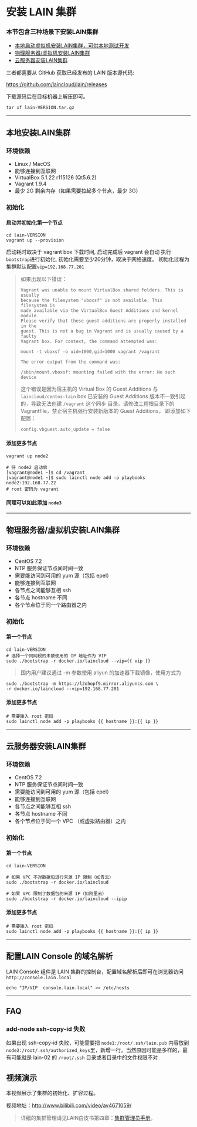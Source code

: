 # 安装 LAIN 集群

### 本节包含三种场景下安装LAIN集群
* [本地启动虚拟机安装LAIN集群，可供本地测试开发](#1)
* [物理服务器/虚拟机安装LAIN集群](#2)
* [云服务器安装LAIN集群](#3)

三者都需要从 GitHub 获取已经发布的 LAIN 版本源代码:

https://github.com/laincloud/lain/releases

下载源码后在目标机器上解压即可。
```
tar xf lain-VERSION.tar.gz
```
-----------------------------

<h2 id="1">本地安装LAIN集群</h2>

### 环境依赖

* Linux / MacOS
* 能够连接到互联网
* VirtualBox 5.1.22 r115126 (Qt5.6.2)
* Vagrant 1.9.4
* 最少 2G 剩余内存（如果需要拉起多个节点，最少 3G）

### 初始化

#### 启动并初始化第一个节点

```
cd lain-VERSION
vagrant up --provision
```

启动耗时取决于 vagrant box 下载时间, 启动完成后 vagrant 会自动
执行`bootstrap`进行初始化, 初始化需要至少20分钟，取决于网络速度。
初始化过程为集群默认配置`vip=192.168.77.201`


> 如果出现以下错误：
>
> ```
> Vagrant was unable to mount VirtualBox shared folders. This is usually
> because the filesystem "vboxsf" is not available. This filesystem is
> made available via the VirtualBox Guest Additions and kernel module.
> Please verify that these guest additions are properly installed in the
> guest. This is not a bug in Vagrant and is usually caused by a faulty
> Vagrant box. For context, the command attempted was:
>
> mount -t vboxsf -o uid=1000,gid=1000 vagrant /vagrant
>
> The error output from the command was:
>
> /sbin/mount.vboxsf: mounting failed with the error: No such device
> ```
>
> 这个错误是因为宿主机的 Virtual Box 的 Guest Additions 与 `laincloud/centos-lain`
> box 已安装的 Guest Additions 版本不一致引起的，导致无法创建 `/vagrant` 这个同步
> 目录。请修改工程根目录下的 Vagrantfile，禁止宿主机强行安装新版本的 Guest Additions，
> 即添加如下配置：
>
> ```
> config.vbguest.auto_update = false
> ```


#### 添加更多节点

```
vagrant up node2

# 待 node2 启动后
[vagrant@node1 ~]$ cd /vagrant
[vagrant@node1 ~]$ sudo lainctl node add -p playbooks node2:192.168.77.22
# root 密码为 vagrant
```

#### 同理可以如此添加 `node3`
---------------

<h2 id="2">物理服务器/虚拟机安装LAIN集群</h2>

### 环境依赖
* CentOS 7.2
* NTP 服务保证节点间时间一致
* 需要能访问到可用的 yum 源（包括 epel）
* 能够连接到互联网
* 各节点之间能够互相 ssh
* 各节点 hostname 不同
* 各个节点位于同一个路由器之内

### 初始化

#### 第一个节点

```
cd lain-VERSION
# 选择一个同网段的未被使用的 IP 地址作为 VIP
sudo ./bootstrap -r docker.io/laincloud --vip={{ vip }}
```

> 国内用户建议通过 -m 参数使用 aliyun 的加速器下载镜像，使用方式为

```
sudo ./bootstrap -m https://l2ohopf9.mirror.aliyuncs.com \
-r docker.io/laincloud --vip=192.168.77.201
```

#### 添加更多节点
```
# 需要输入 root 密码
sudo lainctl node add -p playbooks {{ hostname }}:{{ ip }} 
```
----------------------

<h2 id="3">云服务器安装LAIN集群</h2>

### 环境依赖

* CentOS 7.2
* NTP 服务保证节点间时间一致
* 需要能访问到可用的 yum 源（包括 epel）
* 能够连接到互联网
* 各节点之间能够互相 ssh
* 各节点 hostname 不同
* 各个节点位于同一个 VPC （或虚拟路由器）之内

### 初始化

#### 第一个节点
```
cd lain-VERSION

# 如果 VPC 不对数据包进行来源 IP 限制（如青云）
sudo ./bootstrap -r docker.io/laincloud

# 如果 VPC 限制了数据包的来源 IP（如阿里云）
sudo ./bootstrap -r docker.io/laincloud --ipip
```

#### 添加更多节点

```
# 需要输入 root 密码
sudo lainctl node add -p playbooks {{ hostname }}:{{ ip }} 
```
------------------------
## 配置LAIN Console 的域名解析
LAIN Console 组件是 LAIN 集群的控制台，配置域名解析后即可在浏览器访问
`http://console.lain.local`

```
echo "IP/VIP  console.lain.local" >> /etc/hosts
```

-----------------------
## FAQ

### add-node ssh-copy-id 失败
如果出现 ssh-copy-id  失败，可能需要把 `node1:/root/.ssh/lain.pub` 内容放到 `node2:/root/.ssh/authorized_keys`里，新增一行。当然原因可能是多样的，最有可能就是 lain-02 的 `/root/.ssh` 目录或者目录中的文件权限不对

## 视频演示

本视频展示了集群的初始化、扩容过程。

视频地址：http://www.bilibili.com/video/av4671059/

> 详细的集群管理请见LAIN白皮书第四章：[集群管理员手册](../adminmanual/index.html)。
